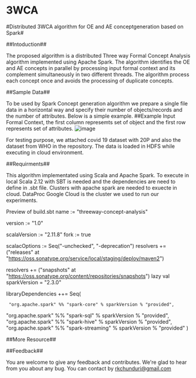 # 3WCA
#Distributed 3WCA algorithm for OE and AE conceptgeneration based on Spark#

##Intoduction##

The proposed algorithm is a distributed Three way Formal Concept Analysis algorithm implemented using Apache Spark. The algorithm identifies the OE and AE concepts in parallel by processing
input formal context and its complement simultaneously in two different threads. The algorithm process each concept once and avoids the processing of duplicate concepts.

##Sample Data##

To be used by Spark Concept generation algorithm we prepare a single file data in a horizontal way and specify their number of objects/records and the number of attributes.
Below is a simple example.
##Example Input Formal Context, the first column represemts set of  object and the first row represents set of attributes.
![image](https://user-images.githubusercontent.com/5356816/123883787-4e84e080-d90f-11eb-8616-abd6a2c7596c.png)


For testing purpose, we attached covid 19 dataset with 20P and also the dataset from WHO in the repository. The data is loaded in HDFS while executing in cloud environment.

##Requirments##

This algorithm implementated using Scala and Apache Spark. To execute in local Scala 2.12 with SBT is needed and the dependencies are need to define in .sbt file. 
Clusters with apache spark are needed to exuecte in cloud. DataProc Google Cloud is the cluster we used to run our experiments.

Preview of build.sbt
name := "threeway-concept-analysis"

version := "1.0"

scalaVersion := "2.11.8"
fork := true

scalacOptions := Seq("-unchecked", "-deprecation")
resolvers += ("releases" at "https://oss.sonatype.org/service/local/staging/deploy/maven2")

resolvers += ("snapshots" at "https://oss.sonatype.org/content/repositories/snapshots")
lazy val sparkVersion = "2.3.0"

libraryDependencies ++= Seq(
	
	 "org.apache.spark" %% "spark-core" % sparkVersion % "provided",
  "org.apache.spark" %% "spark-sql" % sparkVersion % "provided",
  "org.apache.spark" %% "spark-hive" % sparkVersion % "provided",
  "org.apache.spark" %% "spark-streaming" % sparkVersion % "provided"
)

##More Resource##


##Feedback##

You are welcome to give any feedback and contributes. We're glad to hear from you about any bug.
You can contact by rkchunduri@gmail.com


